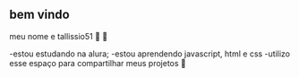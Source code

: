 ## bem vindo

meu nome e tallissio51 🍾 🦿

-estou estudando na alura;
-estou aprendendo javascript, html e css
-utilizo esse espaço para compartilhar meus projetos 🐫
